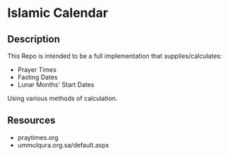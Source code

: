 # Islamic Calendar

## Description

This Repo is intended to be a full implementation that supplies/calculates:

- Prayer Times
- Fasting Dates
- Lunar Months' Start Dates

Using various methods of calculation.

## Resources

- praytimes.org
- ummulqura.org.sa/default.aspx
